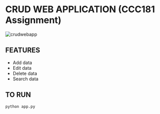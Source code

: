 # CRUD WEB APPLICATION (CCC181 Assignment)

![crudwebapp](https://github.com/edenroseFR/Web-based-SSIS/blob/main/venv/image.PNG)
## FEATURES
- Add data
- Edit data
- Delete data
- Search data

## TO RUN
```bash
python app.py
```
